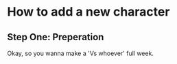 # How to add a new character
## Step One: Preperation
Okay, so you wanna make a 'Vs whoever' full week. 